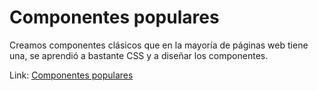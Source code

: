 # Componentes populares

Creamos componentes clásicos que en la mayoría de páginas web tiene una, se aprendió a bastante CSS y a diseñar los componentes.

Link: [Componentes populares](https://components-jean.netlify.app/)
